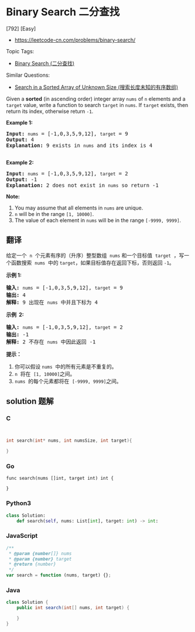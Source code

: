 # Binary Search 二分查找

[792] [Easy]

- https://leetcode-cn.com/problems/binary-search/

Topic Tags:

- [Binary Search (二分查找)](https://leetcode-cn.com/tag/binary-search/)

Similar Questions:

- [Search in a Sorted Array of Unknown Size (搜索长度未知的有序数组)](https://leetcode-cn.com/problems/search-in-a-sorted-array-of-unknown-size/)

Given a **sorted** (in ascending order) integer array `nums` of `n` elements and a `target` value, write a function to search `target` in `nums`. If `target` exists, then return its index, otherwise return `-1`.

**Example 1:**

<pre><strong>Input:</strong> <code>nums</code> = [-1,0,3,5,9,12], <code>target</code> = 9
<strong>Output:</strong> 4
<strong>Explanation:</strong> 9 exists in <code>nums</code> and its index is 4

</pre>

**Example 2:**

<pre><strong>Input:</strong> <code>nums</code> = [-1,0,3,5,9,12], <code>target</code> = 2
<strong>Output:</strong> -1
<strong>Explanation:</strong> 2 does not exist in <code>nums</code> so return -1
</pre>

**Note:**

1.  You may assume that all elements in `nums` are unique.
2.  `n` will be in the range `[1, 10000]`.
3.  The value of each element in `nums` will be in the range `[-9999, 9999]`.

## 翻译

给定一个  `n`  个元素有序的（升序）整型数组  `nums` 和一个目标值  `target`  ，写一个函数搜索  `nums`  中的 `target`，如果目标值存在返回下标，否则返回 `-1`。

**示例 1:**

<pre><strong>输入:</strong> <code>nums</code> = [-1,0,3,5,9,12], <code>target</code> = 9
<strong>输出:</strong> 4
<strong>解释:</strong> 9 出现在 <code>nums</code> 中并且下标为 4
</pre>

**示例  2:**

<pre><strong>输入:</strong> <code>nums</code> = [-1,0,3,5,9,12], <code>target</code> = 2
<strong>输出:</strong> -1
<strong>解释:</strong> 2 不存在 <code>nums</code> 中因此返回 -1
</pre>

**提示：**

1.  你可以假设 `nums`  中的所有元素是不重复的。
2.  `n`  将在  `[1, 10000]`之间。
3.  `nums`  的每个元素都将在  `[-9999, 9999]`之间。

## solution 题解

### C

```c


int search(int* nums, int numsSize, int target){

}


```

### Go

```golang
func search(nums []int, target int) int {

}
```

### Python3

```python
class Solution:
    def search(self, nums: List[int], target: int) -> int:

```

### JavaScript

```javascript
/**
 * @param {number[]} nums
 * @param {number} target
 * @return {number}
 */
var search = function (nums, target) {};
```

### Java

```java
class Solution {
    public int search(int[] nums, int target) {

    }
}
```
